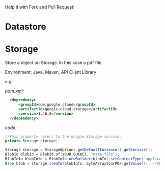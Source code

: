 Help it with Fork and Pull Request!

# Datastore

# Storage

Store a object on Storage. In this case a pdf file.

Environment: Java, Maven, API Client Library

e.g:

_pom.xml:_
```xml
  <dependency>
      <groupId>com.google.cloud</groupId>
      <artifactId>google-cloud-storage</artifactId>
      <version>1.46.0</version>
  </dependency>
```
_code:_
```java
//This property refers to the Google Storage service.
private Storage storage;

Storage storage = StorageOptions.getDefaultInstance().getService();
BlobId blobId = BlobId.of(YOUR_BUCKET, "name_file");
BlobInfo blobInfo = BlobInfo.newBuilder(blobId).setContentType("application/pdf").build();
Blob blob = storage.create(blobInfo, byteArrayYourPDF.getValue()); //Object as byte[]
```
